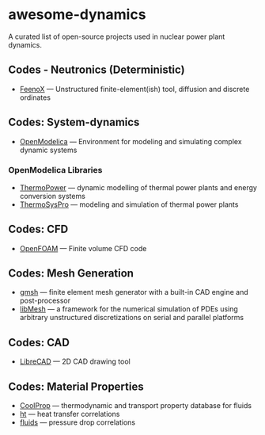 # awesome-dynamics

A curated list of open-source projects used in nuclear power plant dynamics.

## Codes - Neutronics (Deterministic)
- [FeenoX](https://www.seamplex.com/feenox) — Unstructured finite-element(ish) tool, diffusion and discrete ordinates

## Codes: System-dynamics
- [OpenModelica](https://github.com/OpenModelica/OpenModelica/) — Environment for modeling and simulating complex dynamic systems

### OpenModelica Libraries
- [ThermoPower](https://github.com/casella/ThermoPower) — dynamic modelling of thermal power plants and energy conversion systems
- [ ThermoSysPro](https://github.com/ThermoSysPro/ThermoSysPro) — modeling and simulation of thermal power plants

## Codes: CFD
- [OpenFOAM](https://www.openfoam.com/) — Finite volume CFD code

## Codes: Mesh Generation
- [gmsh](https://gitlab.onelab.info/gmsh/gmsh.git) — finite element mesh generator with a built-in CAD engine and post-processor
- [libMesh](https://github.com/libMesh) —  a framework for the numerical simulation of PDEs using arbitrary unstructured discretizations on serial and parallel platforms

## Codes: CAD
- [LibreCAD](https://github.com/LibreCAD/LibreCAD.git) — 2D CAD drawing tool

## Codes: Material Properties
- [CoolProp](http://coolprop.org/) — thermodynamic and transport property database for fluids
- [ht](https://github.com/CalebBell/ht) — heat transfer correlations
- [fluids](https://github.com/CalebBell/fluids) — pressure drop correlations
